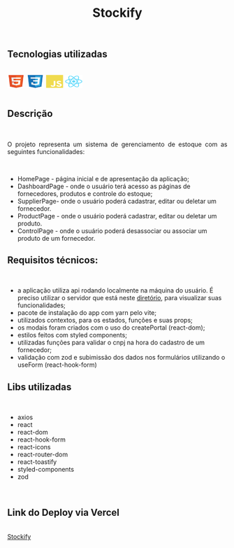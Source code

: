<h1 align="center" font-family="pattaya">Stockify</h1><br>

<h2 font-family="pattaya">Tecnologias utilizadas</h2>
<div style="display: inline_block"><br>
<img align="center" alt="Alexandra-HTML" height="30" width="40" src="https://raw.githubusercontent.com/devicons/devicon/master/icons/html5/html5-original.svg">
<img align="center" alt="Alexandra-CSS" height="30" width="40" src="https://raw.githubusercontent.com/devicons/devicon/master/icons/css3/css3-original.svg">
<img align="center" alt="Alexandra-Js" height="30" width="40" src="https://raw.githubusercontent.com/devicons/devicon/master/icons/javascript/javascript-plain.svg">
<img align="center" alt="Alexandra-React" height="30" width="40" src="https://raw.githubusercontent.com/devicons/devicon/master/icons/react/react-original.svg">
</div><br>

<h2 font-family="pattaya">Descrição</h2><br>
<p font-family="robotto" font-size="16px" line-height="34px" align="justify">
O projeto representa um sistema de gerenciamento de estoque com as seguintes funcionalidades:
</p><br>

- HomePage - página inicial e de apresentação da aplicação;
- DashboardPage - onde o usuário terá acesso as páginas de fornecedores, produtos e controle do estoque;
- SupplierPage- onde o usuário poderá cadastrar, editar ou deletar um fornecedor.
- ProductPage - onde o usuário poderá cadastrar, editar ou deletar um produto.
- ControlPage - onde o usuário poderá desassociar ou associar um produto de um fornecedor.

<h2 font-family="pattaya">Requisitos técnicos:</h2><br>

- a aplicação utiliza api rodando localmente na máquina do usuário. É preciso utilizar o servidor que está neste <a href="" font-family="robotto" font-size="16px">diretório</a>, para visualizar suas funcionalidades;
- pacote de instalação do app com yarn pelo vite;
- utilizados contextos, para os estados, funções e suas props;
- os modais foram criados com o uso do createPortal (react-dom);
- estilos feitos com styled components;
- utilizadas funções para validar o cnpj na hora do cadastro de um fornecedor;
- validação com zod e subimissão dos dados nos formulários utilizando o useForm (react-hook-form)

<h2 font-family="pattaya">Libs utilizadas</h2><br>
<ul style="display: inline_block">
<li font-family="robotto" font-size="16px">axios</li>
<li font-family="robotto" font-size="16px">react</li>
<li font-family="robotto" font-size="16px">react-dom</li>
<li font-family="robotto" font-size="16px">react-hook-form</li>
<li font-family="robotto" font-size="16px">react-icons</li>
<li font-family="robotto" font-size="16px">react-router-dom</li>
<li font-family="robotto" font-size="16px">react-toastify</li>
<li font-family="robotto" font-size="16px">styled-components</li>
<li font-family="robotto" font-size="16px">zod</li>
</ul><br>

<h2 font-family="pattaya">Link do Deploy via Vercel</h2><br>
<a href="" font-family="robotto" font-size="16px">Stockify</a>
